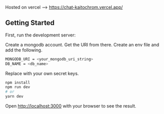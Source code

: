 Hosted on vercel --> https://chat-kaitochrom.vercel.app/

## Getting Started

First, run the development server:

Create a mongodb account. Get the URI from there.
Create an env file and add the following.

```bash
MONGODB_URI = <your_mongodb_uri_string>
DB_NAME = <db_name>
```

Replace with your own secret keys.

```bash
npm install
npm run dev
# or
yarn dev
```

Open [http://localhost:3000](http://localhost:3000) with your browser to see the result.
